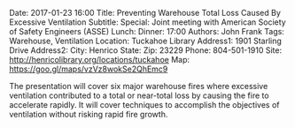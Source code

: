 Date: 2017-01-23 16:00
Title: Preventing Warehouse Total Loss Caused By Excessive Ventilation
Subtitle: 
Special: Joint meeting with American Society of Safety Engineers (ASSE)
Lunch:
Dinner: 17:00
Authors: John Frank
Tags: Warehouse, Ventilation
Location: Tuckahoe Library
Address1: 1901 Starling Drive
Address2: 
City: Henrico
State: 
Zip: 23229
Phone: 804-501-1910
Site: http://henricolibrary.org/locations/tuckahoe
Map: https://goo.gl/maps/vzVz8wokSe2QhEmc9

The presentation will cover six major warehouse fires where excessive ventilation contributed to a total or near-total loss by causing the fire to accelerate rapidly. It will cover techniques to accomplish the objectives of ventilation without risking rapid fire growth.
